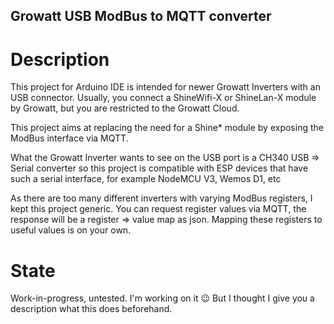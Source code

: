 ## Growatt USB ModBus to MQTT converter

# Description

This project for Arduino IDE is intended for newer Growatt Inverters with an USB connector. Usually, you connect a ShineWifi-X or ShineLan-X module by Growatt, but you are restricted to the Growatt Cloud.

This project aims at replacing the need for a Shine* module by exposing the ModBus interface via MQTT.

What the Growatt Inverter wants to see on the USB port is a CH340 USB => Serial converter so this project is compatible with ESP devices that have such a serial interface, for example NodeMCU V3, Wemos D1, etc

As there are too many different inverters with varying ModBus registers, I kept this project generic. You can request register values via MQTT, the response will be a register => value map as json. Mapping these registers to useful values is on your own.

# State

Work-in-progress, untested. I'm working on it 😉 But I thought I give you a description what this does beforehand.
